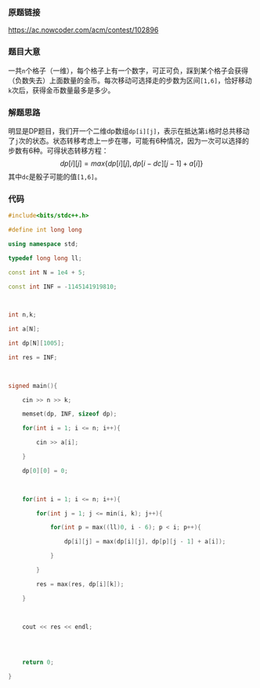 ### 原题链接
https://ac.nowcoder.com/acm/contest/102896
### 题目大意
一共`n`个格子（一维），每个格子上有一个数字，可正可负，踩到某个格子会获得（负数失去）上面数量的金币。每次移动可选择走的步数为区间`[1,6]`，恰好移动`k`次后，获得金币数量最多是多少。
### 解题思路
明显是DP题目，我们开一个二维dp数组`dp[i][j]`，表示在抵达第`i`格时总共移动了`j`次的状态。状态转移考虑上一步在哪，可能有6种情况，因为一次可以选择的步数有6种。可得状态转移方程：
$$dp[i][j] = max\{dp[i][j], dp[i-dc][j-1]+a[i]\}$$
其中`dc`是骰子可能的值`[1,6]`。
### 代码
```cpp
#include<bits/stdc++.h>

#define int long long

using namespace std;

typedef long long ll;

const int N = 1e4 + 5;

const int INF = -1145141919810;

  

int n,k;

int a[N];

int dp[N][1005];

int res = INF;

  

signed main(){

    cin >> n >> k;

    memset(dp, INF, sizeof dp);

    for(int i = 1; i <= n; i++){

        cin >> a[i];

    }

    dp[0][0] = 0;

  

    for(int i = 1; i <= n; i++){

        for(int j = 1; j <= min(i, k); j++){

            for(int p = max((ll)0, i - 6); p < i; p++){

                dp[i][j] = max(dp[i][j], dp[p][j - 1] + a[i]);

            }

        }

        res = max(res, dp[i][k]);

    }

  

    cout << res << endl;

  
  

    return 0;

}
```
